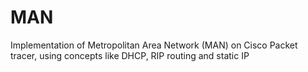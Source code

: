 # MAN
Implementation of Metropolitan Area Network (MAN) on Cisco Packet tracer, using concepts like DHCP, RIP routing and static IP
